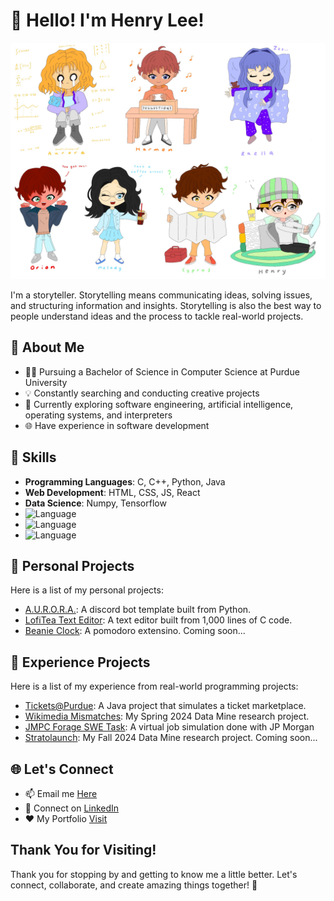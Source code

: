 <!-- Header -->
# 👋 Hello! I'm Henry Lee!
![Header](LT_Friends.jpg)

I'm a storyteller. Storytelling means communicating ideas, solving issues, and structuring information and insights. Storytelling is also the best way to people understand ideas and the process to tackle real-world projects.

<!-- About Me -->
## 🧐 About Me

- 👨‍🎓 Pursuing a Bachelor of Science in Computer Science at Purdue University
- 💡 Constantly searching and conducting creative projects
- 📓 Currently exploring software engineering, artificial intelligence, operating systems, and interpreters
- 🌐 Have experience in software development

<!-- Skills -->
## 🔧 Skills

- **Programming Languages**: C, C++, Python, Java
- **Web Development**: HTML, CSS, JS, React
- **Data Science**: Numpy, Tensorflow
- ![Language](https://img.shields.io/badge/language-Python-blue)
- ![Language](https://img.shields.io/badge/language-C-blue)
- ![Language](https://img.shields.io/badge/language-Java-blue)

<!-- My Projects -->
## 🚀 Personal Projects

Here is a list of my personal projects:

- [A.U.R.O.R.A.](https://github.com/LofiTea/A.U.R.O.R.A.): A discord bot template built from Python.
- [LofiTea Text Editor](https://github.com/LofiTea/lofitea-text-editor): A text editor built from 1,000 lines of C code.
- [Beanie Clock](): A pomodoro extensino.  Coming soon...

<!-- My Research -->
## 🔨 Experience Projects

Here is a list of my experience from real-world programming projects:

- [Tickets@Purdue](https://github.com/LofiTea/TicketsAtPurdue): A Java project that simulates a ticket marketplace.
- [Wikimedia Mismatches](https://github.com/LofiTea/Wikidata-Mismatches): My Spring 2024 Data Mine research project.
- [JMPC Forage SWE Task](https://github.com/LofiTea/forage-jpmc-swe-task-1): A virtual job simulation done with JP Morgan
- [Stratolaunch](): My Fall 2024 Data Mine research project. Coming soon...

<!-- Let's Connect -->
## 🌐 Let's Connect

- 📫 Email me [Here](iwilldiscoveraurora@gmail.com)
- 💬 Connect on [LinkedIn](www.linkedin.com/in/lofitea)
- ❤️ My Portfolio [Visit](https://lofitea-portfolio.vercel.app/)

<!-- Footer -->
## Thank You for Visiting!

Thank you for stopping by and getting to know me a little better. Let's connect, collaborate, and create amazing things together! 🚀
